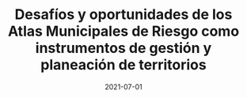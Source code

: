 ---
title: "Desafíos y oportunidades de los Atlas Municipales de Riesgo como instrumentos de gestión y planeación de territorios"
collection: publications
permalink: /publication/2009-10-01-paper-title-number-5
date: 2021-07-01
venue: 'Gestión de desastres asociados a fenómenos hidrometeorológicos y climáticos en sistemas socio-ecológicos. Publicado en 2021.'
paperurl: 'https://lc.cx/bxTk74'
citation: 'López, G. (2022). &quot; <i>Gestión de desastres asociados a fenómenos hidrometeorológicos y climáticos en sistemas socio-ecológicos</i>.'
---